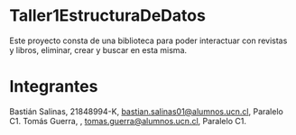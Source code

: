 # Taller1EstructuraDeDatos
Este proyecto consta de una biblioteca para poder interactuar con revistas y libros, eliminar, crear y buscar en esta misma.
# Integrantes
Bastián Salinas, 21848994-K, bastian.salinas01@alumnos.ucn.cl, Paralelo C1.
Tomás Guerra, , tomas.guerra@alumnos.ucn.cl, Paralelo C1.